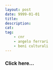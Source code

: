 ```yaml
---
layout: post
date: 9999-01-01
title:
description:
cat:
tag:
    - cnr
    - angelo ferrari
    - beni culturali
---
```


[](indexe97a.html?page_id=1804)

### Click here\...

